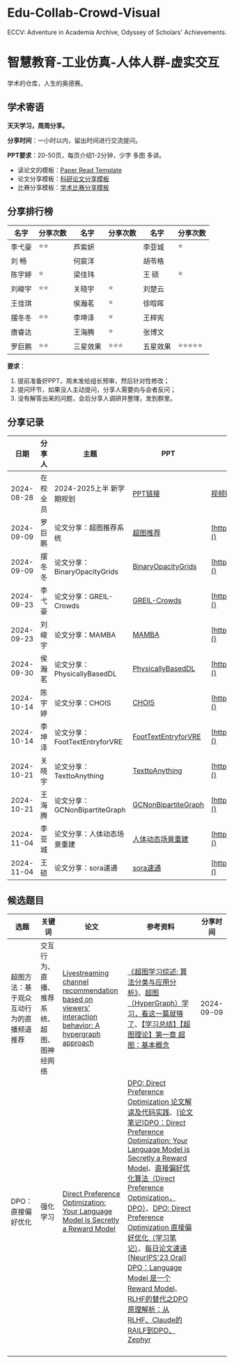 # Edu-Collab-Crowd-Visual
ECCV: Adventure in Academia Archive, Odyssey of Scholars' Achievements.
# 智慧教育-工业仿真-人体人群-虚实交互
学术的仓库，人生的奥德赛。

## 学术寄语

**天天学习，周周分享。**

**分享时间**：一小时以内，留出时间进行交流提问。

**PPT要求**：20-50页，每页介绍1-2分钟，少字 多图 多讲。

- 读论文的模板：[Paper Read Template](https://glass-croissant-6e7.notion.site/Paper-Read-Template-f6968adfd10c490c8923f1251e03eaf9?pvs=4)
- 论文分享模板：[科研论文分享模板](资金不足，演员未定，剧本暂无)
- 比赛分享模板：[学术比赛分享模板](资金不足，演员未定，剧本暂无)

## 分享排行榜

| 名字 | 分享次数 | 名字 | 分享次数 | 名字 | 分享次数 |
|---|---|---|---|---|---|
| 李弋豪 |  ⭐⭐  | 芦紫妍 |    | 李亚城 |  ⭐  |
| 刘  畅 |    | 何宸洋 |    | 胡苓格 |    |
| 陈宇婷 |  ⭐  | 梁佳玮 |    | 王  硕 |  ⭐  |
| 刘峻宇 |  ⭐⭐  | 关晓宇 |  ⭐  | 刘楚云 |    |
| 王佳琪 |    | 侯瀚茗 |  ⭐  | 徐晗晖 |    |
| 摆冬冬 |  ⭐⭐  | 李坤泽 |  ⭐  | 王梓宪 |    |
| 唐睿达 |    | 王海腾 |  ⭐  | 张博文 |    |
| 罗巨鹏 |  ⭐⭐  | 三星效果 |  ⭐⭐⭐  | 五星效果 |  ⭐⭐⭐⭐⭐  |

**要求**：

1. 提前准备好PPT，周末发给组长预审，然后针对性修改；
2. 提问环节，如果没人主动提问，分享人需要向与会者反问；
3. 没有解答出来的问题，会后分享人调研并整理，发到群里。

## 分享记录

| 日期         | 分享人 | 主题|  PPT | 视频 |
|------------|-----|-----|----|----|
| 2024-08-28 | 在校全员 | 2024-2025上半 新学期规划 | [PPT链接](资金不足，演员未定，剧本暂无) | [视频链接](https://www.bilibili.com) |
| 2024-09-09 | 罗巨鹏 | 论文分享：超图推荐系统 | [超图推荐](https://github.com/LFqingjiuLOGO/Edu-Collab-Crowd-Visual/blob/main/%E8%81%9A%E6%85%A7%E9%98%81/20240909-%E7%BD%97%E5%B7%A8%E9%B9%8F-%E8%B6%85%E5%9B%BE%E6%8E%A8%E8%8D%90%E7%B3%BB%E7%BB%9F.pdf) | [https://www.bilibili.com]()  |
| 2024-09-09 | 摆冬冬 | 论文分享：BinaryOpacityGrids | [BinaryOpacityGrids](https://github.com/LFqingjiuLOGO/Edu-Collab-Crowd-Visual/blob/main/%E8%81%9A%E6%85%A7%E9%98%81/20240909-%E6%91%86%E5%86%AC%E5%86%AC-BinaryOpacityGrids.pdf) | [https://www.bilibili.com]()  |
| 2024-09-23 | 李弋豪 | 论文分享：GREIL-Crowds | [GREIL-Crowds](https://github.com/LFqingjiuLOGO/Edu-Collab-Crowd-Visual/blob/main/%E8%81%9A%E6%85%A7%E9%98%81/20240923-%E6%9D%8E%E5%BC%8B%E8%B1%AA-GREIL-Crowds.pdf) | [https://www.bilibili.com]()  |
| 2024-09-23 | 刘峻宇 | 论文分享：MAMBA | [MAMBA](https://github.com/LFqingjiuLOGO/Edu-Collab-Crowd-Visual/blob/main/%E8%81%9A%E6%85%A7%E9%98%81/20240923-%E5%88%98%E5%B3%BB%E5%AE%87-mamba.pdf) | [https://www.bilibili.com]()  |
| 2024-09-30 | 侯瀚茗 | 论文分享：PhysicallyBasedDL | [PhysicallyBasedDL](https://github.com/LFqingjiuLOGO/Edu-Collab-Crowd-Visual/blob/main/%E8%81%9A%E6%85%A7%E9%98%81/20240930-%E4%BE%AF%E7%80%9A%E8%8C%97-PhysicallyBasedDL.pdf) | [https://www.bilibili.com]()  |
| 2024-10-14 | 陈宇婷 | 论文分享：CHOIS | [CHOIS](https://github.com/LFqingjiuLOGO/Edu-Collab-Crowd-Visual/blob/main/%E8%81%9A%E6%85%A7%E9%98%81/20241014-%E9%99%88%E5%AE%87%E5%A9%B7-CHOIS.pdf) | [https://www.bilibili.com]()  |
| 2024-10-14 | 李坤泽 | 论文分享：FootTextEntryforVRE | [FootTextEntryforVRE](https://github.com/LFqingjiuLOGO/Edu-Collab-Crowd-Visual/blob/main/%E8%81%9A%E6%85%A7%E9%98%81/20241014-%E6%9D%8E%E5%9D%A4%E6%B3%BD-FootTextEntryforVRE.pdf) | [https://www.bilibili.com]()  |
| 2024-10-21 | 关晓宇 | 论文分享：TexttoAnything | [TexttoAnything](https://github.com/LFqingjiuLOGO/Edu-Collab-Crowd-Visual/blob/main/%E8%81%9A%E6%85%A7%E9%98%81/20241021-%E5%85%B3%E6%99%93%E5%AE%87-TexttoAnything.pdf) | [https://www.bilibili.com]()  |
| 2024-10-21 | 王海腾 | 论文分享：GCNonBipartiteGraph | [GCNonBipartiteGraph](https://github.com/LFqingjiuLOGO/Edu-Collab-Crowd-Visual/blob/main/%E8%81%9A%E6%85%A7%E9%98%81/20241021-%E7%8E%8B%E6%B5%B7%E8%85%BE-GCNonBipartiteGraph.pdf) | [https://www.bilibili.com]()  |
| 2024-11-04 | 李亚城 | 论文分享：人体动态场景重建 | [人体动态场景重建](https://github.com/LFqingjiuLOGO/Edu-Collab-Crowd-Visual/blob/main/%E8%81%9A%E6%85%A7%E9%98%81/20241104-%E6%9D%8E%E4%BA%9A%E5%9F%8E-%E4%BA%BA%E4%BD%93%E5%8A%A8%E6%80%81%E5%9C%BA%E6%99%AF%E9%87%8D%E5%BB%BA.pdf) | [https://www.bilibili.com]()  |
| 2024-11-04 | 王硕 | 论文分享：sora速通 | [sora速通](https://github.com/LFqingjiuLOGO/Edu-Collab-Crowd-Visual/blob/main/%E8%81%9A%E6%85%A7%E9%98%81/20241104-%E7%8E%8B%E7%A1%95-sora%E9%80%9F%E9%80%9A.pdf) | [https://www.bilibili.com]()  |


## 候选题目

| 选题   | 关键词 | 论文 | 参考资料 | 分享时间 |
|-----|------|------|------|------|
| 超图方法：基于观众互动行为的直播频道推荐 |  交互行为、直播、推荐系统、超图、图神经网络  |  [Livestreaming channel recommendation based on viewers' interaction behavior: A hypergraph approach](https://www.sciencedirect.com/science/article/pii/S0167923624001052)    |  [《超图学习综述: 算法分类与应用分析》](https://jos.org.cn/jos/article/pdf/6353)、[超图（HyperGraph）学习，看这一篇就够了](https://blog.csdn.net/weixin_44745159/article/details/117400248)、[【学习总结】【超图理论】第一章 超图：基本概念](https://blog.csdn.net/zhangle_zhang9/article/details/120394457)  |   2024-09-09    |
| DPO：直接偏好优化 | 强化学习 |  [Direct Preference Optimization: Your Language Model is Secretly a Reward Model](https://arxiv.org/abs/2305.18290)    |   [DPO: Direct Preference Optimization 论文解读及代码实践](https://zhuanlan.zhihu.com/p/642569664)、[[论文笔记]DPO：Direct Preference Optimization: Your Language Model is Secretly a Reward Model](https://zhuanlan.zhihu.com/p/653975451)、[直接偏好优化算法（Direct Preference Optimization，DPO）](https://blog.csdn.net/chacha_/article/details/134527000)、[DPO: Direct Preference Optimization 直接偏好优化（学习笔记）](https://www.cnblogs.com/lemonzhang/p/17910358.html)、[每日论文速递 [NeurIPS'23 Oral] DPO：Language Model 是一个 Reward Model](https://cloud.tencent.com/developer/article/2400696)、[RLHF的替代之DPO原理解析：从RLHF、Claude的RAILF到DPO、Zephyr](https://www.163.com/dy/article/INKV0ETR05380EIV.html)   |      |
|  |  | []() |  |  |
|  |  | []() |  |  |
|  |  | []() |  |  |
|  |  | []() |  |  |
